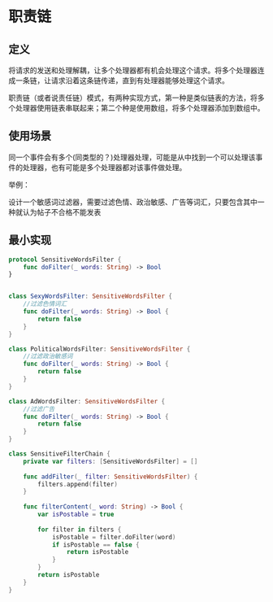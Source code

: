 # 职责链



## 定义

将请求的发送和处理解耦，让多个处理器都有机会处理这个请求。将多个处理器连成一条链，让请求沿着这条链传递，直到有处理器能够处理这个请求。



职责链（或者说责任链）模式，有两种实现方式，第一种是类似链表的方法，将多个处理器使用链表串联起来；第二个种是使用数组，将多个处理器添加到数组中。



## 使用场景

同一个事件会有多个(同类型的？)处理器处理，可能是从中找到一个可以处理该事件的处理器，也有可能是多个处理器都对该事件做处理。



举例：

设计一个敏感词过滤器，需要过滤色情、政治敏感、广告等词汇，只要包含其中一种就认为帖子不合格不能发表



## 最小实现

```swift
protocol SensitiveWordsFilter {
    func doFilter(_ words: String) -> Bool
}


class SexyWordsFilter: SensitiveWordsFilter {
    //过滤色情词汇
    func doFilter(_ words: String) -> Bool {
        return false
    }
}

class PoliticalWordsFilter: SensitiveWordsFilter {
    //过滤政治敏感词
    func doFilter(_ words: String) -> Bool {
        return false
    }
}

class AdWordsFilter: SensitiveWordsFilter {
    //过滤广告
    func doFilter(_ words: String) -> Bool {
        return false
    }
}

class SensitiveFilterChain {
    private var filters: [SensitiveWordsFilter] = []
    
    func addFilter(_ filter: SensitiveWordsFilter) {
        filters.append(filter)
    }
    
    func filterContent(_ word: String) -> Bool {
        var isPostable = true
        
        for filter in filters {
            isPostable = filter.doFilter(word)
            if isPostable == false {
                return isPostable
            }
        }
        return isPostable
    }
}

```

